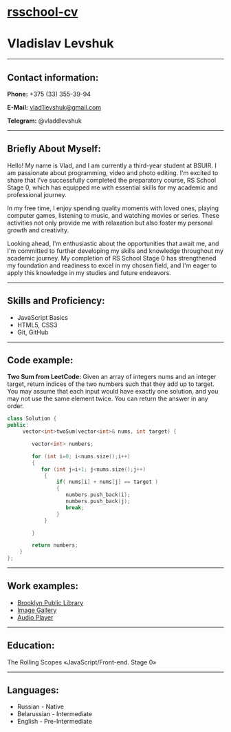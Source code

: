 # [rsschool-cv](https://rs.school)
# Vladislav Levshuk

_______________

## **Contact information:**

**Phone:** +375 (33) 355-39-94

**E-Mail:** vlad1levshuk@gmail.com

**Telegram:** @vladdlevshuk

_______________

## **Briefly About Myself:**

Hello! My name is Vlad, and I am currently a third-year student at BSUIR. I am passionate about programming, video and photo editing. I'm excited to share that I've successfully completed the preparatory course, RS School Stage 0, which has equipped me with essential skills for my academic and professional journey.

In my free time, I enjoy spending quality moments with loved ones, playing computer games, listening to music, and watching movies or series. These activities not only provide me with relaxation but also foster my personal growth and creativity.

Looking ahead, I'm enthusiastic about the opportunities that await me, and I'm committed to further developing my skills and knowledge throughout my academic journey. My completion of RS School Stage 0 has strengthened my foundation and readiness to excel in my chosen field, and I'm eager to apply this knowledge in my studies and future endeavors.

_______________

## **Skills and Proficiency:**
- JavaScript Basics
- HTML5, CSS3
- Git, GitHub

_______________

## **Code example:**
**Two Sum from LeetCode:**
Given an array of integers nums and an integer target, return indices of the two numbers such that they add up to target. You may assume that each input would have exactly one solution, and you may not use the same element twice. You can return the answer in any order.

```C++
class Solution {
public:
     vector<int>twoSum(vector<int>& nums, int target) {

        vector<int> numbers;

        for (int i=0; i<nums.size();i++)
        { 
           for (int j=i+1; j<nums.size();j++)
            { 
                if( nums[i] + nums[j] == target )
                {
                   numbers.push_back(i);
                   numbers.push_back(j);
                   break;
                }
            }

        }

        return numbers;
    }
};
```

_______________

## **Work examples:**
- [Brooklyn Public Library](https://vladdlevshuk.github.io/Brooklyn-Public-Library/)
- [Image Gallery](https://vladdlevshuk.github.io/Image-Gallery/)
- [Audio Player](https://vladdlevshuk.github.io/JS-Audio-Player/)

_______________

## **Education:**
The Rolling Scopes «JavaScript/Front-end. Stage 0»
_______________

## **Languages:**
- Russian - Native
- Belarussian -  Intermediate
- English -  Pre-Intermediate
